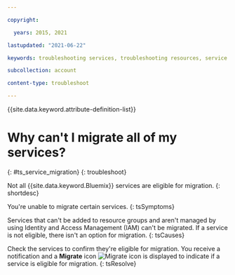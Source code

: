 ```yaml
---

copyright:

  years: 2015, 2021

lastupdated: "2021-06-22"

keywords: troubleshooting services, troubleshooting resources, service problems, resource problems, migrate, migration error, migrate all services

subcollection: account

content-type: troubleshoot

---
```



{{site.data.keyword.attribute-definition-list}}


# Why can't I migrate all of my services?
{: #ts_service_migration}
{: troubleshoot}

Not all {{site.data.keyword.Bluemix}} services are eligible for migration.
{: shortdesc}

You're unable to migrate certain services.
{: tsSymptoms}

Services that can't be added to resource groups and aren't managed by using Identity and Access Management (IAM) can't be migrated. If a service is not eligible, there isn't an option for migration.
{: tsCauses}

Check the services to confirm they're eligible for migration. You receive a notification and a **Migrate** icon ![Migrate icon](../icons/migrate.svg "Migrate this service instance to a resource group") is displayed to indicate if a service is eligible for migration.
{: tsResolve}
